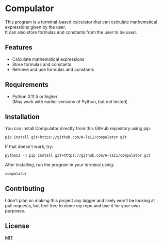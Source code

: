 # Compulator

This program is a terminal-based calculator that can calculate mathematical expressions given by the user.  
It can also store formulas and constants from the user to be used.

## Features
- Calculate mathematical expressions
- Store formulas and constants
- Retrieve and use formulas and constants

## Requirements
- Python 3.11.5 or higher  
  (May work with earlier versions of Python, but not tested)

## Installation

You can install Compulator directly from this GitHub repository using pip:

```bash
pip install git+https://github.com/A-lai1/compulator.git
```

If that doesn't work, try:

```bash
python3 -m pip install git+https://github.com/A-lai1/compulator.git
```

After installing, run the program in your terminal using:
```bash
compulator
```

## Contributing
I don't plan on making this project any bigger and likely won't be looking at pull requests, but feel free to 
clone my repo and use it for your own purposes.

## License
[MIT](https://choosealicense.com/licenses/mit/)
